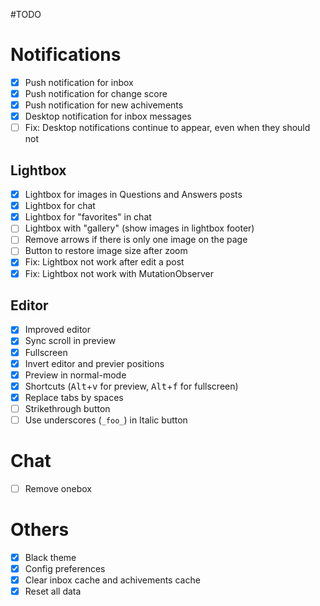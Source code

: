 #TODO

# Notifications

- [x] Push notification for inbox
- [x] Push notification for change score
- [x] Push notification for new achivements
- [x] Desktop notification for inbox messages
- [ ] Fix: Desktop notifications continue to appear, even when they should not

## Lightbox

- [x] Lightbox for images in Questions and Answers posts
- [x] Lightbox for chat
- [x] Lightbox for "favorites" in chat
- [ ] Lightbox with "gallery" (show images in lightbox footer)
- [ ] Remove arrows if there is only one image on the page
- [ ] Button to restore image size after zoom
- [x] Fix: Lightbox not work after edit a post
- [x] Fix: Lightbox not work with MutationObserver

## Editor

- [x] Improved editor
- [x] Sync scroll in preview
- [x] Fullscreen
- [x] Invert editor and previer positions
- [x] Preview in normal-mode
- [x] Shortcuts (<kbd>Alt</kbd>+<kbd>v</kbd> for preview, <kbd>Alt</kbd>+<kbd>f</kbd> for fullscreen)
- [x] Replace tabs by spaces
- [ ] Strikethrough button
- [ ] Use underscores (`_foo_`) in Italic button

# Chat

- [ ] Remove onebox

# Others

- [x] Black theme
- [x] Config preferences
- [x] Clear inbox cache and achivements cache
- [x] Reset all data

